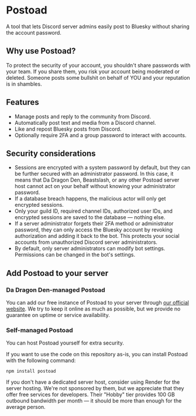 # Postoad
A tool that lets Discord server admins easily post to Bluesky without sharing the account password.

## Why use Postoad?
To protect the security of your account, you shouldn't share passwords with your team. If you share them, you risk your account being moderated or deleted. Someone posts some bullshit on behalf of YOU and your reputation is in shambles.

## Features
* Manage posts and reply to the community from Discord.
* Automatically post text and media from a Discord channel.
* Like and repost Bluesky posts from Discord.
* Optionally require 2FA and a group password to interact with accounts.

## Security considerations
* Sessions are encrypted with a system password by default, but they can be further secured with an administrator password. In this case, it means that Da Dragon Den, Beastslash, or any other Postoad server host cannot act on your behalf without knowing your administrator password.
* If a database breach happens, the malicious actor will only get encrypted sessions.
* Only your guild ID, required channel IDs, authorized user IDs, and encrypted sessions are saved to the database — nothing else.
* If a server administrator forgets their 2FA method or administrator password, they can only access the Bluesky account by revoking authorization and adding it back to the bot. This protects your social accounts from unauthorized Discord server administrators.
* By default, only server administrators can modify bot settings. Permissions can be changed in the bot's settings.

## Add Postoad to your server
### Da Dragon Den-managed Postoad
You can add our free instance of Postoad to your server through [our official website](https://postoad.beastslash.com). We try to keep it online as much as possible, but we provide no guarantee on uptime or service availability.

### Self-managed Postoad
You can host Postoad yourself for extra security. 

If you want to use the code on this repository as-is, you can install Postoad with the following command:
```
npm install postoad
```

If you don't have a dedicated server host, consider using Render for the server hosting. We're not sponsored by them, but we appreciate that they offer free services for developers. Their "Hobby" tier provides 100 GB outbound bandwidth per month — it should be more than enough for the average person.
